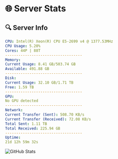 # 🌐 Server Stats
## 🔍 Server Info
```yaml
CPU: Intel(R) Xeon(R) CPU E5-2699 v4 @ 1377.53MHz
CPU Usage: 5.20%
Cores: 44P | 88T
-----------------------------------
Memory:
Current Usage: 8.41 GB/503.74 GB
Available: 491.88 GB
-----------------------------------
Disk:
Current Usage: 32.10 GB/1.71 TB
Free: 1.59 TB
-----------------------------------
GPU:
No GPU detected
-----------------------------------
Network:
Current Transfer (Sent): 508.70 KB/s
Current Transfer (Received): 72.08 KB/s
Total Sent: 1.11 TB
Total Received: 225.94 GB
-----------------------------------
Uptime:
21d 12h 59m 32s
```
![GitHub Stats](https://img.shields.io/badge/Updated-2025-05-11_06:08:20-blue)